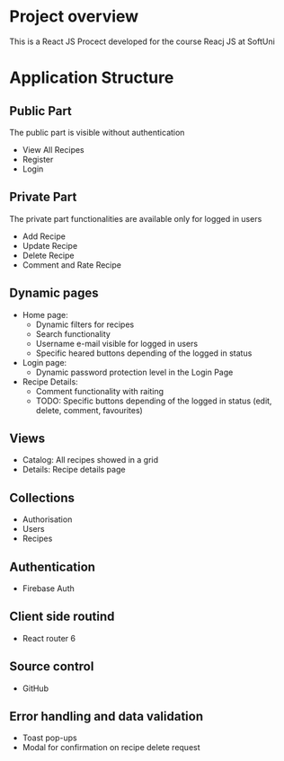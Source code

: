 # Project overview
This is a React JS Procect developed for the course Reacj JS at SoftUni

# Application Structure

## Public Part
The public part is visible without authentication
* View All Recipes
* Register
* Login

## Private Part
The private part functionalities are available only for logged in users
* Add Recipe
* Update Recipe
* Delete Recipe
* Comment and Rate Recipe

## Dynamic pages
* Home page:
    * Dynamic filters for recipes
    * Search functionality
    * Username e-mail visible for logged in users
    * Specific heared buttons depending of the logged in status 
* Login page: 
    * Dynamic password protection level in the Login Page
* Recipe Details:
    * Comment functionality with raiting
    * TODO: Specific buttons depending of the logged in status (edit, delete, comment, favourites)

## Views
* Catalog: All recipes showed in a grid
* Details: Recipe details page

## Collections
* Authorisation
* Users
* Recipes

## Authentication
* Firebase Auth

## Client side routind
* React router 6

## Source control
* GitHub

## Error handling and data validation
* Toast pop-ups
* Modal for confirmation on recipe delete request

